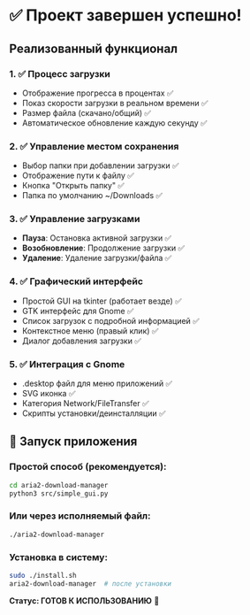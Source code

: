 # ✅ Проект завершен успешно!

## Реализованный функционал

### 1. ✅ Процесс загрузки
- Отображение прогресса в процентах ✅
- Показ скорости загрузки в реальном времени ✅
- Размер файла (скачано/общий) ✅
- Автоматическое обновление каждую секунду ✅

### 2. ✅ Управление местом сохранения 
- Выбор папки при добавлении загрузки ✅
- Отображение пути к файлу ✅
- Кнопка "Открыть папку" ✅
- Папка по умолчанию ~/Downloads ✅

### 3. ✅ Управление загрузками
- **Пауза**: Остановка активной загрузки ✅
- **Возобновление**: Продолжение загрузки ✅  
- **Удаление**: Удаление загрузки/файла ✅

### 4. ✅ Графический интерфейс
- Простой GUI на tkinter (работает везде) ✅
- GTK интерфейс для Gnome ✅
- Список загрузок с подробной информацией ✅
- Контекстное меню (правый клик) ✅
- Диалог добавления загрузки ✅

### 5. ✅ Интеграция с Gnome  
- .desktop файл для меню приложений ✅
- SVG иконка ✅
- Категория Network/FileTransfer ✅
- Скрипты установки/деинсталляции ✅

## 🚀 Запуск приложения

### Простой способ (рекомендуется):
```bash
cd aria2-download-manager
python3 src/simple_gui.py
```

### Или через исполняемый файл:
```bash
./aria2-download-manager
```

### Установка в систему:
```bash
sudo ./install.sh
aria2-download-manager  # после установки
```

**Статус: ГОТОВ К ИСПОЛЬЗОВАНИЮ** 🎉